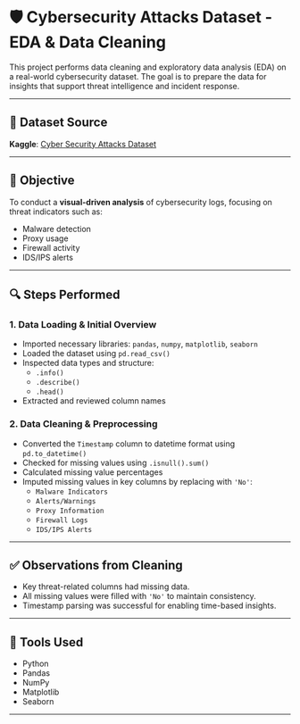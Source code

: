 # 🛡️ Cybersecurity Attacks Dataset - EDA & Data Cleaning

This project performs data cleaning and exploratory data analysis (EDA) on a real-world cybersecurity dataset. The goal is to prepare the data for insights that support threat intelligence and incident response.

---

## 📄 Dataset Source

**Kaggle**: [Cyber Security Attacks Dataset](https://www.kaggle.com/datasets/teamincribo/cyber-security-attacks/data)

---

## 📌 Objective

To conduct a **visual-driven analysis** of cybersecurity logs, focusing on threat indicators such as:

- Malware detection
- Proxy usage
- Firewall activity
- IDS/IPS alerts

---

## 🔍 Steps Performed

### 1. Data Loading & Initial Overview

- Imported necessary libraries: `pandas`, `numpy`, `matplotlib`, `seaborn`
- Loaded the dataset using `pd.read_csv()`
- Inspected data types and structure:
  - `.info()`
  - `.describe()`
  - `.head()`
- Extracted and reviewed column names

### 2. Data Cleaning & Preprocessing

- Converted the `Timestamp` column to datetime format using `pd.to_datetime()`
- Checked for missing values using `.isnull().sum()`
- Calculated missing value percentages
- Imputed missing values in key columns by replacing with `'No'`:
  - `Malware Indicators`
  - `Alerts/Warnings`
  - `Proxy Information`
  - `Firewall Logs`
  - `IDS/IPS Alerts`

---

## ✅ Observations from Cleaning

- Key threat-related columns had missing data.
- All missing values were filled with `'No'` to maintain consistency.
- Timestamp parsing was successful for enabling time-based insights.

---

## 🧰 Tools Used

- Python
- Pandas
- NumPy
- Matplotlib
- Seaborn

---

